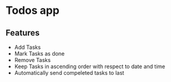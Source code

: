 # Todos app

## Features
- Add Tasks
- Mark Tasks as done
- Remove Tasks
- Keep Tasks in ascending order with respect to date and time
- Automatically send compeleted tasks to last


